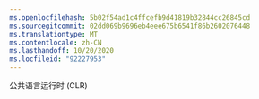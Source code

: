 ```yaml
---
ms.openlocfilehash: 5b02f54ad1c4ffcefb9d41819b32844cc26845cd
ms.sourcegitcommit: 02dd069b9696eb4eee675b6541f86b2602076448
ms.translationtype: MT
ms.contentlocale: zh-CN
ms.lasthandoff: 10/20/2020
ms.locfileid: "92227953"
---
```

公共语言运行时 (CLR)